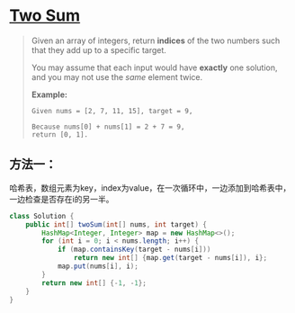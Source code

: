 # [Two Sum][1]

> Given an array of integers, return **indices** of the two numbers such that they add up to a specific target.
>
> You may assume that each input would have **exactly** one solution, and you may not use the *same* element twice.
>
> **Example:**
>
> ```
> Given nums = [2, 7, 11, 15], target = 9,
> 
> Because nums[0] + nums[1] = 2 + 7 = 9,
> return [0, 1].
> ```



## 方法一：

哈希表，数组元素为key，index为value，在一次循环中，一边添加到哈希表中，一边检查是否存在i的另一半。

```java
class Solution {
    public int[] twoSum(int[] nums, int target) {
        HashMap<Integer, Integer> map = new HashMap<>();
        for (int i = 0; i < nums.length; i++) {
            if (map.containsKey(target - nums[i]))
                return new int[] {map.get(target - nums[i]), i};
            map.put(nums[i], i);
        }
        return new int[] {-1, -1};
    }
}
```







[1]: https://leetcode.com/problems/two-sum/